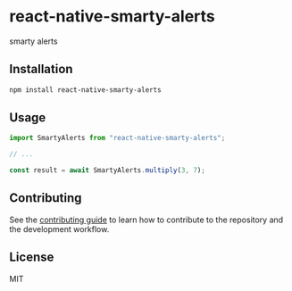 # react-native-smarty-alerts

smarty alerts

## Installation

```sh
npm install react-native-smarty-alerts
```

## Usage

```js
import SmartyAlerts from "react-native-smarty-alerts";

// ...

const result = await SmartyAlerts.multiply(3, 7);
```

## Contributing

See the [contributing guide](CONTRIBUTING.md) to learn how to contribute to the repository and the development workflow.

## License

MIT
